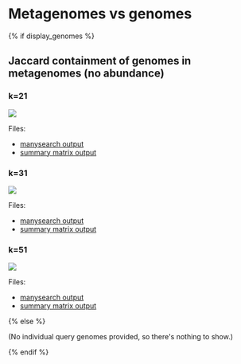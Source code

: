 # Metagenomes vs genomes

{% if display_genomes %}

## Jaccard containment of genomes in metagenomes (no abundance)

### k=21

[![](outputs/metag.x.genomes.21.png)](outputs/metag.x.genomes.21.png)

Files:

* [manysearch output](outputs/metag.x.genomes.21.manysearch.csv)
* [summary matrix output](outputs/metag.x.genomes.21.summary.csv)

### k=31

[![](outputs/metag.x.genomes.31.png)](outputs/metag.x.genomes.31.png)

Files:

* [manysearch output](outputs/metag.x.genomes.31.manysearch.csv)
* [summary matrix output](outputs/metag.x.genomes.31.summary.csv)

### k=51

[![](outputs/metag.x.genomes.51.png)](outputs/metag.x.genomes.51.png)

Files:

* [manysearch output](outputs/metag.x.genomes.51.manysearch.csv)
* [summary matrix output](outputs/metag.x.genomes.51.summary.csv)

{% else %}

(No individual query genomes provided, so there's nothing to show.)

{% endif %}
